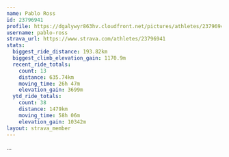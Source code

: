 ```yaml
---
name: Pablo Ross
id: 23796941
profile: https://dgalywyr863hv.cloudfront.net/pictures/athletes/23796941/14615399/1/large.jpg
username: pablo-ross
strava_url: https://www.strava.com/athletes/23796941
stats:
  biggest_ride_distance: 193.82km
  biggest_climb_elevation_gain: 1170.9m
  recent_ride_totals:
    count: 13
    distance: 635.74km
    moving_time: 26h 47m
    elevation_gain: 3699m
  ytd_ride_totals:
    count: 38
    distance: 1479km
    moving_time: 58h 06m
    elevation_gain: 10342m
layout: strava_member
--- 
```

...
